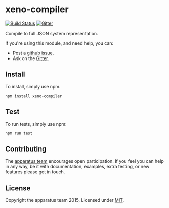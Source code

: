 # xeno-compiler
[![Build Status][travis-badge]][travis-url]
[![Gitter][gitter-badge]][gitter-url]

Compile to full JSON system representation.

If you're using this module, and need help, you can:

- Post a [github issue][],
- Ask on the [Gitter][gitter-url].

## Install
To install, simply use npm.

```sh
npm install xeno-compiler
```

## Test
To run tests, simply use npm:

```
npm run test
```

## Contributing
The [apparatus team][] encourages open participation. If you feel you can help in any way, be it
with documentation, examples, extra testing, or new features please get in touch.

## License
Copyright the apparatus team 2015, Licensed under [MIT][].

[apparatus team]: https://github.com/apparatus
[travis-badge]: https://travis-ci.org/apparatus/xeno-compiler.svg
[travis-url]: https://travis-ci.org/apparatus/xeno-compiler
[gitter-badge]: https://badges.gitter.im/Join%20Chat.svg
[gitter-url]: https://gitter.im/apparatus

[MIT]: ./LICENSE
[github issue]: https://github.com/apparatus/xeno-compiler/issues/new
